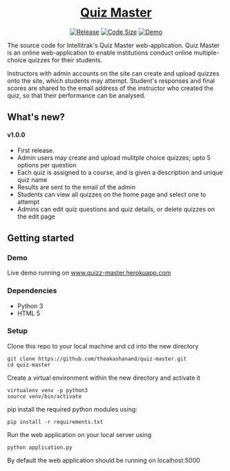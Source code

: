 <h1 align="center">
  <a href="http://quizz-master.herokuapp.com">Quiz Master</a>
</h1>
<p align="center">
  <a href="https://github.com/theakashanand/quiz-master/releases"><img alt="Release" src="https://img.shields.io/github/release/theakashanand/quiz-master.svg"/></a>
  <a href="https://github.com/theakashanand/beam-bending-flask"><img alt="Code Size" src="https://img.shields.io/github/languages/code-size/theakashanand/quiz-master.svg"/></a>
  <a href="http://quizz-master.herokuapp.com"><img alt="Demo" src="https://img.shields.io/badge/demo-online-green.svg"/></a>
</p>

<p>
The source code for Intellitrak's Quiz Master web-application. Quiz Master is an online web-application to enable institutions conduct online multiple-choice quizzes for their students. 

Instructors with admin accounts on the site can create and upload quizzes onto the site, which students may attempt. Student's responses and final scores are shared to the email address of the instructor who created the quiz, so that their performance can be analysed.
</p>

## What's new?

#### v1.0.0
* First release.
* Admin users may create and upload mulitple choice quizzes; upto 5 options per question
* Each quiz is assigned to a course, and is given a description and unique quiz name
* Results are sent to the email of the admin
* Students can view all quizzes on the home page and select one to attempt
* Admins can edit quiz questions and quiz details, or delete quizzes on the edit page


## Getting started

### Demo
Live demo running on <a href="www.quizz-master.herokuapp.com">www.quizz-master.herokuapp.com</a>

### Dependencies

* Python 3
* HTML 5

### Setup
Clone this repo to your local machine and cd into the new directory
```
git clone https://github.com/theakashanand/quiz-master.git
cd quiz-master
```
Create a virtual environment within the new directory and activate it
```
virtualenv venv -p python3
source venv/bin/activate
```
pip install the required python modules using:
```
pip install -r requirements.txt
```
Run the web application on your local server using
```
python application.py
```
By default the web application should be running on localhost:5000



